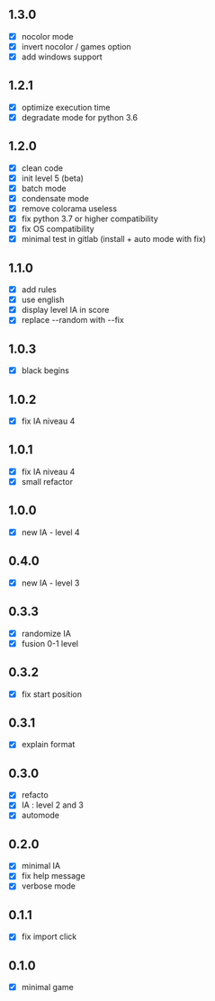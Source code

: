 ## 1.3.0

- [x] nocolor mode
- [x] invert nocolor / games option
- [x] add windows support
## 1.2.1

- [x] optimize execution time
- [x] degradate mode for python 3.6
## 1.2.0

- [x] clean code
- [x] init level 5 (beta)
- [x] batch mode
- [x] condensate mode
- [x] remove colorama useless
- [x] fix python 3.7 or higher compatibility
- [x] fix OS compatibility
- [x] minimal test in gitlab (install + auto mode with fix)
## 1.1.0

- [x] add rules
- [x] use english
- [x] display level IA in score
- [x] replace --random with --fix

## 1.0.3

- [x] black begins

## 1.0.2

- [x] fix IA niveau 4

## 1.0.1

- [x] fix IA niveau 4
- [x] small refactor

## 1.0.0

- [x] new IA - level 4
## 0.4.0

- [x] new IA - level 3

## 0.3.3

- [x] randomize IA
- [x] fusion 0-1 level
## 0.3.2

- [x] fix start position
## 0.3.1

- [x] explain format
## 0.3.0

- [x] refacto
- [x] IA : level 2 and 3
- [x] automode
## 0.2.0 

- [x] minimal IA
- [x] fix help message
- [x] verbose mode
## 0.1.1

- [x] fix import click
## 0.1.0 

- [x] minimal game

